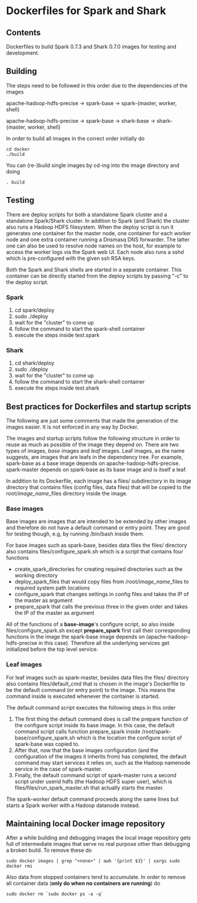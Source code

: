 # Dockerfiles for Spark and Shark

## Contents

Dockerfiles to build Spark 0.7.3 and Shark 0.7.0 images for testing and
development.

## Building

The steps need to be followed in this order due to the
dependencies of the images

apache-hadoop-hdfs-precise -> spark-base -> spark-{master, worker, shell}

apache-hadoop-hdfs-precise -> spark-base -> shark-base -> shark-{master, worker, shell}

In order to build all images in the correct order initially do

	cd docker
	./build

You can (re-)build single images by cd-ing into the image directory and doing

	. build

## Testing

There are deploy scripts for both a standalone Spark cluster and
a standalone Spark/Shark cluster. In addition to Spark (and Shark)
the cluster also runs a Hadoop HDFS filesystem. When the deploy
script is run it generates one container for the master node,
one container for each worker node and one extra container running
a Dnsmasq DNS forwarder. The latter one can also be used to resolve
node names on the host, for example to access the worker logs via
the Spark web UI. Each node also runs a sshd which is pre-configured
with the given ssh RSA keys.

Both the Spark and Shark shells are started in a separate container.
This container can be directly started from the deploy scripts by
passing "-c" to the deploy script.


### Spark

1.	cd spark/deploy
2.	sudo ./deploy
3. wait for the "cluster" to come up
4. follow the command to start the spark-shell container
5. execute the steps inside test.spark

### Shark

1.	cd shark/deploy
2.	sudo ./deploy
3. wait for the "cluster" to come up
4. follow the command to start the shark-shell container
5. execute the steps inside test.shark

## Best practices for Dockerfiles and startup scripts

The following are just some comments that made the generation of the images easier. It
is not enforced in any way by Docker.

The images and startup scripts follow the following structure in order to reuse
as much as possible of the image they depend on. There are two types of images,
<em>base</em> images and <em>leaf</em> images. Leaf images, as the name suggests,
are images that are leafs in the dependency tree. For example, spark-base as a base
image depends on apache-hadoop-hdfs-precise. spark-master depends on spark-base as
its base image and is itself a leaf.

In addition to its Dockerfile, each image has a
	files/
subdirectory in its image directory that contains files (config files, data files) that will be copied
to the
	root/<em>image_name</em>_files
directory inside the image.

### Base images

Base images are images that are intended to be extended by other images and therefore do not
have a default command or entry point. They are good for testing though, e.g, by running
	/bin/bash
inside them. 


For base images such as spark-base, besides data files the
	files/
directory also contains
	files/configure_spark.sh
which is a script that contains four functions

*	create_spark_directories
  for creating required directories such as the working directory
*	deploy_spark_files
  that would copy files from
	/root/<em>image_name</em>_files
  to required system path locations
*	configure_spark
  that changes settings in config files and takes the IP of the master as argument
*	prepare_spark
  that calls the previous three in the given order and takes the IP of the master as argument


All of the functions of a __base-image__'s configure script, so also inside
	files/configure_spark.sh
except __prepare_spark__ first call their corresponding functions in the image the spark-base image depends on (apache-hadoop-hdfs-precise in this case). Therefore all the underlying services get initialized before the top level service. 

### Leaf images

For leaf images such as spark-master, besides data files the
	files/
directory also contains
	files/default_cmd
that is chosen in the image's Dockerfile to be the default command (or entry point) to the image. This means the command
inside is executed whenever the container is started.


The default command script executes the following steps in this order

1. The first thing the default command does is call the prepare
   function of the configure script inside its base image. In this case, the default command script calls function
	prepare_spark
   inside
	/root/spark-base/configure_spark.sh
which is the location the configure script of spark-base was copied to.
2. After that, now that the base images configuration (and the configuration of the images it inherits from) has completed, the
   default command may start services it relies on, such as the Hadoop namenode service in the case of spark-master.
3. Finally, the default command script of spark-master runs a second script under userid hdfs
   (the Hadoop HDFS super user), which is
	files/files/run_spark_master.sh
   that actually starts the master.
 

The spark-worker default command proceeds along the same lines but starts a Spark worker with a Hadoop datanode instead.

## Maintaining local Docker image repository

After a while building and debugging images the local image repository gets
full of intermediate images that serve no real purpose other than
debugging a broken build. To remove these do

	sudo docker images | grep "<none>" | awk '{print $3}' | xargs sudo docker rmi

Also data from stopped containers tend to accumulate. In order to remove all container data (__only do when no containers are running__) do

	sudo docker rm `sudo docker ps -a -q`
